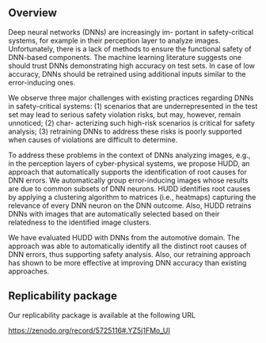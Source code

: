 

## Overview 

Deep neural networks (DNNs) are increasingly im- portant in safety-critical systems, for example in their perception layer to analyze images. Unfortunately, there is a lack of methods to ensure the functional safety of DNN-based components. The machine learning literature suggests one should trust DNNs demonstrating high accuracy on test sets. In case of low accuracy, DNNs should be retrained using additional inputs similar to the error-inducing ones.

We observe three major challenges with existing practices regarding DNNs in safety-critical systems: (1) scenarios that are underrepresented in the test set may lead to serious safety violation risks, but may, however, remain unnoticed; (2) char- acterizing such high-risk scenarios is critical for safety analysis; (3) retraining DNNs to address these risks is poorly supported when causes of violations are difficult to determine.

To address these problems in the context of DNNs analyzing images, e.g., in the perception layers of cyber-physical systems, we propose HUDD, an approach that automatically supports the identification of root causes for DNN errors. We automatically group error-inducing images whose results are due to common subsets of DNN neurons. HUDD identifies root causes by applying a clustering algorithm to matrices (i.e., heatmaps) capturing the relevance of every DNN neuron on the DNN outcome. Also, HUDD retrains DNNs with images that are automatically selected based on their relatedness to the identified image clusters.

We have evaluated HUDD with DNNs from the automotive domain. The approach was able to automatically identify all the distinct root causes of DNN errors, thus supporting safety analysis. Also, our retraining approach has shown to be more effective at improving DNN accuracy than existing approaches.


## Replicability package

Our replicability package is available at the following URL 

https://zenodo.org/record/5725116#.YZ5j1FMo_UI

